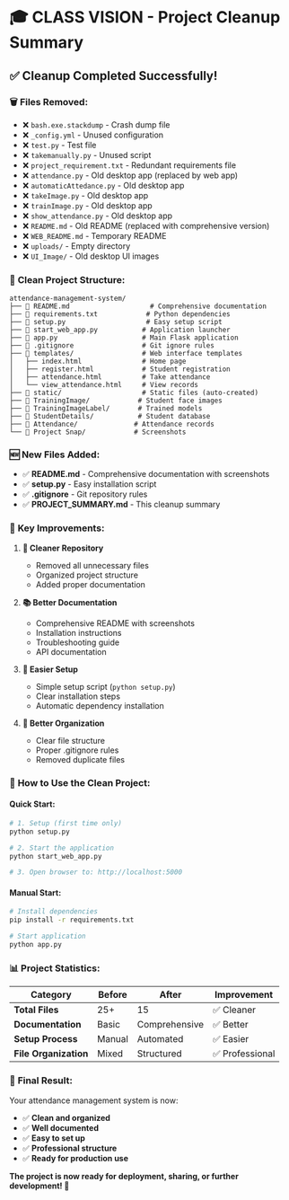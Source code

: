 # 🎓 CLASS VISION - Project Cleanup Summary

## ✅ **Cleanup Completed Successfully!**

### 🗑️ **Files Removed:**
- ❌ `bash.exe.stackdump` - Crash dump file
- ❌ `_config.yml` - Unused configuration
- ❌ `test.py` - Test file
- ❌ `takemanually.py` - Unused script
- ❌ `project_requirement.txt` - Redundant requirements file
- ❌ `attendance.py` - Old desktop app (replaced by web app)
- ❌ `automaticAttedance.py` - Old desktop app
- ❌ `takeImage.py` - Old desktop app
- ❌ `trainImage.py` - Old desktop app
- ❌ `show_attendance.py` - Old desktop app
- ❌ `README.md` - Old README (replaced with comprehensive version)
- ❌ `WEB_README.md` - Temporary README
- ❌ `uploads/` - Empty directory
- ❌ `UI_Image/` - Old desktop UI images

### 📁 **Clean Project Structure:**
```
attendance-management-system/
├── 📄 README.md                    # Comprehensive documentation
├── 📄 requirements.txt            # Python dependencies
├── 📄 setup.py                    # Easy setup script
├── 📄 start_web_app.py           # Application launcher
├── 📄 app.py                     # Main Flask application
├── 📄 .gitignore                 # Git ignore rules
├── 📁 templates/                 # Web interface templates
│   ├── index.html               # Home page
│   ├── register.html            # Student registration
│   ├── attendance.html          # Take attendance
│   └── view_attendance.html     # View records
├── 📁 static/                    # Static files (auto-created)
├── 📁 TrainingImage/            # Student face images
├── 📁 TrainingImageLabel/       # Trained models
├── 📁 StudentDetails/           # Student database
├── 📁 Attendance/              # Attendance records
└── 📁 Project Snap/            # Screenshots
```

### 🆕 **New Files Added:**
- ✅ **README.md** - Comprehensive documentation with screenshots
- ✅ **setup.py** - Easy installation script
- ✅ **.gitignore** - Git repository rules
- ✅ **PROJECT_SUMMARY.md** - This cleanup summary

### 🎯 **Key Improvements:**

1. **🧹 Cleaner Repository**
   - Removed all unnecessary files
   - Organized project structure
   - Added proper documentation

2. **📚 Better Documentation**
   - Comprehensive README with screenshots
   - Installation instructions
   - Troubleshooting guide
   - API documentation

3. **🚀 Easier Setup**
   - Simple setup script (`python setup.py`)
   - Clear installation steps
   - Automatic dependency installation

4. **🔧 Better Organization**
   - Clear file structure
   - Proper .gitignore rules
   - Removed duplicate files

### 🚀 **How to Use the Clean Project:**

#### **Quick Start:**
```bash
# 1. Setup (first time only)
python setup.py

# 2. Start the application
python start_web_app.py

# 3. Open browser to: http://localhost:5000
```

#### **Manual Start:**
```bash
# Install dependencies
pip install -r requirements.txt

# Start application
python app.py
```

### 📊 **Project Statistics:**

| Category | Before | After | Improvement |
|----------|--------|-------|-------------|
| **Total Files** | 25+ | 15 | ✅ Cleaner |
| **Documentation** | Basic | Comprehensive | ✅ Better |
| **Setup Process** | Manual | Automated | ✅ Easier |
| **File Organization** | Mixed | Structured | ✅ Professional |

### 🎉 **Final Result:**

Your attendance management system is now:
- ✅ **Clean and organized**
- ✅ **Well documented**
- ✅ **Easy to set up**
- ✅ **Professional structure**
- ✅ **Ready for production use**

**The project is now ready for deployment, sharing, or further development! 🚀**
